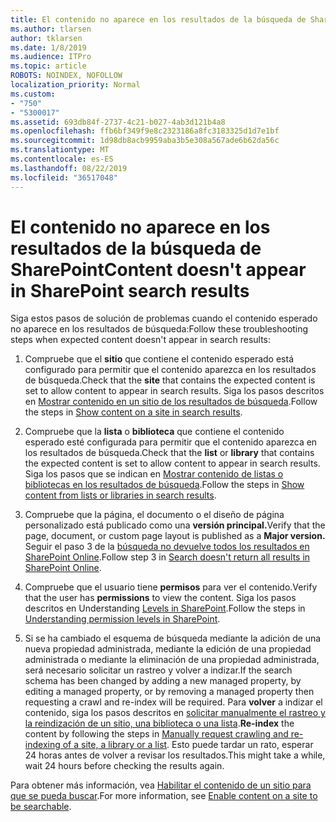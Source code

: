 ```yaml
---
title: El contenido no aparece en los resultados de la búsqueda de SharePoint
ms.author: tlarsen
author: tklarsen
ms.date: 1/8/2019
ms.audience: ITPro
ms.topic: article
ROBOTS: NOINDEX, NOFOLLOW
localization_priority: Normal
ms.custom:
- "750"
- "5300017"
ms.assetid: 693db84f-2737-4c21-b027-4ab3d121b4a8
ms.openlocfilehash: ffb6bf349f9e8c2323186a8fc3183325d1d7e1bf
ms.sourcegitcommit: 1d98db8acb9959aba3b5e308a567ade6b62da56c
ms.translationtype: MT
ms.contentlocale: es-ES
ms.lasthandoff: 08/22/2019
ms.locfileid: "36517048"
---
```

# <a name="content-doesnt-appear-in-sharepoint-search-results"></a><span data-ttu-id="a84d8-102">El contenido no aparece en los resultados de la búsqueda de SharePoint</span><span class="sxs-lookup"><span data-stu-id="a84d8-102">Content doesn't appear in SharePoint search results</span></span>

<span data-ttu-id="a84d8-103">Siga estos pasos de solución de problemas cuando el contenido esperado no aparece en los resultados de búsqueda:</span><span class="sxs-lookup"><span data-stu-id="a84d8-103">Follow these troubleshooting steps when expected content doesn't appear in search results:</span></span>
  
1. <span data-ttu-id="a84d8-104">Compruebe que el **sitio** que contiene el contenido esperado está configurado para permitir que el contenido aparezca en los resultados de búsqueda.</span><span class="sxs-lookup"><span data-stu-id="a84d8-104">Check that the **site** that contains the expected content is set to allow content to appear in search results.</span></span> <span data-ttu-id="a84d8-105">Siga los pasos descritos en [Mostrar contenido en un sitio de los resultados de búsqueda](https://docs.microsoft.com/sharepoint/make-site-content-searchable#show-content-on-a-site-in-search-results).</span><span class="sxs-lookup"><span data-stu-id="a84d8-105">Follow the steps in [Show content on a site in search results](https://docs.microsoft.com/sharepoint/make-site-content-searchable#show-content-on-a-site-in-search-results).</span></span>

2. <span data-ttu-id="a84d8-106">Compruebe que la **lista** o **biblioteca** que contiene el contenido esperado esté configurada para permitir que el contenido aparezca en los resultados de búsqueda.</span><span class="sxs-lookup"><span data-stu-id="a84d8-106">Check that the **list** or **library** that contains the expected content is set to allow content to appear in search results.</span></span> <span data-ttu-id="a84d8-107">Siga los pasos que se indican en [Mostrar contenido de listas o bibliotecas en los resultados de búsqueda](https://docs.microsoft.com/sharepoint/make-site-content-searchable#show-content-from-lists-or-libraries-in-search-results).</span><span class="sxs-lookup"><span data-stu-id="a84d8-107">Follow the steps in [Show content from lists or libraries in search results](https://docs.microsoft.com/sharepoint/make-site-content-searchable#show-content-from-lists-or-libraries-in-search-results).</span></span>

3. <span data-ttu-id="a84d8-108">Compruebe que la página, el documento o el diseño de página personalizado está publicado como una **versión principal.**</span><span class="sxs-lookup"><span data-stu-id="a84d8-108">Verify that the page, document, or custom page layout is published as a **Major version.**</span></span> <span data-ttu-id="a84d8-109">Seguir el paso 3 de la [búsqueda no devuelve todos los resultados en SharePoint Online](https://go.microsoft.com/fwlink/?linkid=874525).</span><span class="sxs-lookup"><span data-stu-id="a84d8-109">Follow step 3 in [Search doesn't return all results in SharePoint Online](https://go.microsoft.com/fwlink/?linkid=874525).</span></span>

4. <span data-ttu-id="a84d8-110">Compruebe que el usuario tiene **permisos** para ver el contenido.</span><span class="sxs-lookup"><span data-stu-id="a84d8-110">Verify that the user has **permissions** to view the content.</span></span> <span data-ttu-id="a84d8-111">Siga los pasos descritos en Understanding [Levels in SharePoint](https://docs.microsoft.com/sharepoint/understanding-permission-levels).</span><span class="sxs-lookup"><span data-stu-id="a84d8-111">Follow the steps in [Understanding permission levels in SharePoint](https://docs.microsoft.com/sharepoint/understanding-permission-levels).</span></span>
    
5. <span data-ttu-id="a84d8-112">Si se ha cambiado el esquema de búsqueda mediante la adición de una nueva propiedad administrada, mediante la edición de una propiedad administrada o mediante la eliminación de una propiedad administrada, será necesario solicitar un rastreo y volver a indizar.</span><span class="sxs-lookup"><span data-stu-id="a84d8-112">If the search schema has been changed by adding a new managed property, by editing a managed property, or by removing a managed property then requesting a crawl and re-index will be required.</span></span> <span data-ttu-id="a84d8-113">Para **volver** a indizar el contenido, siga los pasos descritos en [solicitar manualmente el rastreo y la reindización de un sitio, una biblioteca o una lista](https://docs.microsoft.com/sharepoint/crawl-site-content).</span><span class="sxs-lookup"><span data-stu-id="a84d8-113">**Re-index** the content by following the steps in [Manually request crawling and re-indexing of a site, a library or a list](https://docs.microsoft.com/sharepoint/crawl-site-content).</span></span> <span data-ttu-id="a84d8-114">Esto puede tardar un rato, esperar 24 horas antes de volver a revisar los resultados.</span><span class="sxs-lookup"><span data-stu-id="a84d8-114">This might take a while, wait 24 hours before checking the results again.</span></span>

<span data-ttu-id="a84d8-115">Para obtener más información, vea [Habilitar el contenido de un sitio para que se pueda buscar](https://docs.microsoft.com/sharepoint/make-site-content-searchable).</span><span class="sxs-lookup"><span data-stu-id="a84d8-115">For more information, see [Enable content on a site to be searchable](https://docs.microsoft.com/sharepoint/make-site-content-searchable).</span></span> 
  
